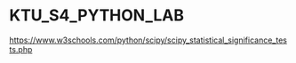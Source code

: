 # KTU_S4_PYTHON_LAB

https://www.w3schools.com/python/scipy/scipy_statistical_significance_tests.php
